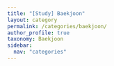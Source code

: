```yaml
---
title: "[Study] Baekjoon"
layout: category
permalink: /categories/baekjoon/
author_profile: true
taxonomy: Baekjoon
sidebar:
  nav: "categories"
---
```

